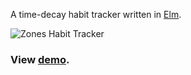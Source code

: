 A time-decay habit tracker written in [Elm](http://elm-lang.org/).

![Zones Habit Tracker](https://s3.amazonaws.com/f.cl.ly/items/0u0Z1m2w0G1F2S2l1N2e/Screen%20Shot%202016-01-29%20at%209.08.52%20PM.png?v=2b69229f)

### View [demo](https://zonesapp.herokuapp.com).
